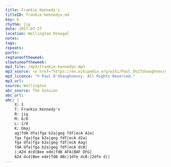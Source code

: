 ```yaml
---
title: Frankie Kennedy's
titleID: frankie-kennedys.md
key: D
rhythm: jig
date: 2017-07-27
location: Wellington Donegal
notes:
tags:
repeats: 
parts: 
regtuneoftheweek:
slowtuneoftheweek:
mp3_file: /mp3/frankie-kennedys.mp3
mp3_source: <a href="https://en.wikipedia.org/wiki/Paul_O%27Shaughnessy_(musician)">Paul O'Shaughnessy @ Ceol na Coille 2017</a>
mp3_licence: "© Paul O'Shaughnessy. All Rights Reserved."
mp3_url:
source: Wellington
abc_source: The Session
abc_url:
abc: |
    X: 1
    T: Frankie Kennedy's
    R: jig
    M: 6/8
    L: 1/8
    K: Dmaj
    ag|fdA dfa|fga b2a|geg fdf|ecA A2a|
    fga fga|fga b2a|geg fdf|ecA d2a|
    fga dfa|fga b2a|geg fdf|ecA Aag|
    fdA dfa|fga b2a|geg fdf|ecA dcB|
    |:A2d dcd|Bee ede|fdB AFA|BAF DFG|
    A2d dcd|Bee ede|fdB ABc|1dfe dcB:|2dfe d||
---
```

